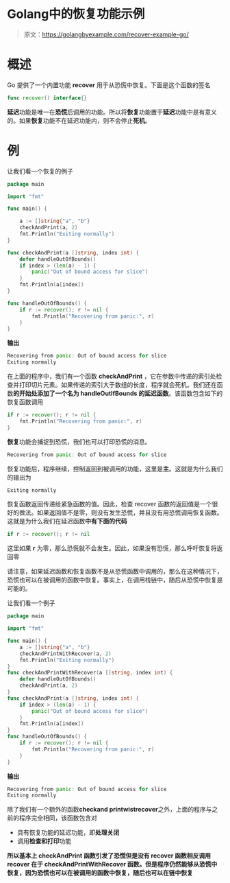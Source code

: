 # Golang中的恢复功能示例

> 原文：<https://golangbyexample.com/recover-example-go/>

# **概述**

Go 提供了一个内置功能 **recover** 用于从恐慌中恢复。下面是这个函数的签名

```go
func recover() interface{}
```

**延迟**功能是唯一在**恐慌**后调用的功能。所以将**恢复**功能置于**延迟**功能中是有意义的。如果**恢复**功能不在延迟功能内，则不会停止**死机**。

# **例**

让我们看一个恢复的例子

```go
package main

import "fmt"

func main() {

	a := []string{"a", "b"}
	checkAndPrint(a, 2)
	fmt.Println("Exiting normally")
}

func checkAndPrint(a []string, index int) {
	defer handleOutOfBounds()
	if index > (len(a) - 1) {
		panic("Out of bound access for slice")
	}
	fmt.Println(a[index])
}

func handleOutOfBounds() {
	if r := recover(); r != nil {
		fmt.Println("Recovering from panic:", r)
	}
}
```

**输出**

```go
Recovering from panic: Out of bound access for slice
Exiting normally
```

在上面的程序中，我们有一个函数 **checkAndPrint** ，它在参数中传递的索引处检查并打印切片元素。如果传递的索引大于数组的长度，程序就会死机。我们还在函数**的开始处添加了一个名为 **handleOutIfBounds** 的延迟函数**。该函数包含如下的恢复函数调用

```go
if r := recover(); r != nil {
    fmt.Println("Recovering from panic:", r)
}
```

**恢复**功能会捕捉到恐慌，我们也可以打印恐慌的消息。

```go
Recovering from panic: Out of bound access for slice
```

恢复功能后，程序继续，控制返回到被调用的功能，这里是**主**。这就是为什么我们的输出为

```go
Exiting normally
```

恢复函数返回传递给紧急函数的值。因此，检查 recover 函数的返回值是一个很好的做法。如果返回值不是零，则没有发生恐慌，并且没有用恐慌调用恢复函数。这就是为什么我们在延迟函数**中有下面的代码**

```go
if r := recover(); r != nil 
```

这里如果 **r** 为零，那么恐慌就不会发生。因此，如果没有恐慌，那么呼吁恢复将返回零

请注意，如果延迟函数和恢复函数不是从恐慌函数中调用的，那么在这种情况下，恐慌也可以在被调用的函数中恢复。事实上，在调用栈链中，随后从恐慌中恢复是可能的。

让我们看一个例子

```go
package main

import "fmt"

func main() {
    a := []string{"a", "b"}
    checkAndPrintWithRecover(a, 2)
    fmt.Println("Exiting normally")
}
func checkAndPrintWithRecover(a []string, index int) {
    defer handleOutOfBounds()
    checkAndPrint(a, 2)
}
func checkAndPrint(a []string, index int) {
    if index > (len(a) - 1) {
        panic("Out of bound access for slice")
    }
    fmt.Println(a[index])
}
func handleOutOfBounds() {
    if r := recover(); r != nil {
        fmt.Println("Recovering from panic:", r)
    }
}
```

**输出**

```go
Recovering from panic: Out of bound access for slice
Exiting normally
```

除了我们有一个额外的函数**checkand printwistrecover**之外，上面的程序与之前的程序完全相同，该函数包含对

*   具有恢复功能的延迟功能，即**处理关闭**
*   调用**检查和打印**功能

**所以基本上 **checkAndPrint** 函数引发了恐慌但是没有 recover 函数相反调用 recover 在于 **checkAndPrintWithRecover** 函数。但是程序仍然能够从恐慌中恢复，因为恐慌也可以在被调用的函数中恢复，随后也可以在链中恢复**